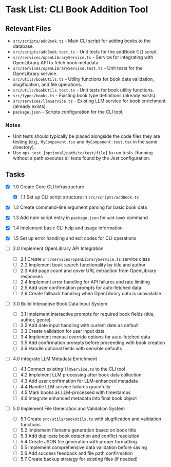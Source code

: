 # Task List: CLI Book Addition Tool

## Relevant Files

- `src/scripts/addBook.ts` - Main CLI script for adding books to the database.
- `src/scripts/addBook.test.ts` - Unit tests for the addBook CLI script.
- `src/services/openLibraryService.ts` - Service for integrating with OpenLibrary API to fetch book metadata.
- `src/services/openLibraryService.test.ts` - Unit tests for the OpenLibrary service.
- `src/utils/bookUtils.ts` - Utility functions for book data validation, slugification, and file operations.
- `src/utils/bookUtils.test.ts` - Unit tests for book utility functions.
- `src/types/books.ts` - Existing book type definitions (already exists).
- `src/services/llmService.ts` - Existing LLM service for book enrichment (already exists).
- `package.json` - Scripts configuration for the CLI tool.

### Notes

- Unit tests should typically be placed alongside the code files they are testing (e.g., `MyComponent.tsx` and `MyComponent.test.tsx` in the same directory).
- Use `npx jest [optional/path/to/test/file]` to run tests. Running without a path executes all tests found by the Jest configuration.

## Tasks

- [x] 1.0 Create Core CLI Infrastructure
  - [x] 1.1 Set up CLI script structure in `src/scripts/addBook.ts`
- [x] 1.2 Create command-line argument parsing for basic book data
- [x] 1.3 Add npm script entry in `package.json` for `add-book` command
- [x] 1.4 Implement basic CLI help and usage information
- [x] 1.5 Set up error handling and exit codes for CLI operations

- [ ] 2.0 Implement OpenLibrary API Integration
  - [ ] 2.1 Create `src/services/openLibraryService.ts` service class
  - [ ] 2.2 Implement book search functionality by title and author
  - [ ] 2.3 Add page count and cover URL extraction from OpenLibrary responses
  - [ ] 2.4 Implement error handling for API failures and rate limiting
  - [ ] 2.5 Add user confirmation prompts for auto-fetched data
  - [ ] 2.6 Create fallback handling when OpenLibrary data is unavailable

- [ ] 3.0 Build Interactive Book Data Input System
  - [ ] 3.1 Implement interactive prompts for required book fields (title, author, genre)
  - [ ] 3.2 Add date input handling with current date as default
  - [ ] 3.3 Create validation for user input data
  - [ ] 3.4 Implement manual override options for auto-fetched data
  - [ ] 3.5 Add confirmation prompts before proceeding with book creation
  - [ ] 3.6 Handle optional fields with sensible defaults

- [ ] 4.0 Integrate LLM Metadata Enrichment
  - [ ] 4.1 Connect existing `llmService.ts` to the CLI tool
  - [ ] 4.2 Implement LLM processing after book data collection
  - [ ] 4.3 Add user confirmation for LLM-enhanced metadata
  - [ ] 4.4 Handle LLM service failures gracefully
  - [ ] 4.5 Mark books as LLM-processed with timestamps
  - [ ] 4.6 Integrate enhanced metadata into final book object

- [ ] 5.0 Implement File Generation and Validation System
  - [ ] 5.1 Create `src/utils/bookUtils.ts` with slugification and validation functions
  - [ ] 5.2 Implement filename generation based on book title
  - [ ] 5.3 Add duplicate book detection and conflict resolution
  - [ ] 5.4 Create JSON file generation with proper formatting
  - [ ] 5.5 Implement comprehensive data validation before saving
  - [ ] 5.6 Add success feedback and file path confirmation
  - [ ] 5.7 Create backup strategy for existing files (if needed)
